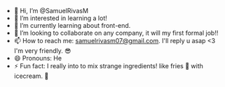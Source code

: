 - 👋 Hi, I’m @SamuelRivasM
- 👀 I’m interested in learning a lot!
- 🌱 I’m currently learning about front-end.
- 💞️ I’m looking to collaborate on any company, it will my first formal job!! 
- 📫 How to reach me: samuelrivasm07@gmail.com. I'll reply u asap <3 I'm very friendly. 😎
- 😄 Pronouns: He
- ⚡ Fun fact: I really into to mix strange ingredients! like fries 🍟 with icecream. 🍨

<!---
SamuelRivasM/SamuelRivasM is a ✨ special ✨ repository because its `README.md` (this file) appears on your GitHub profile.
You can click the Preview link to take a look at your changes.
--->
